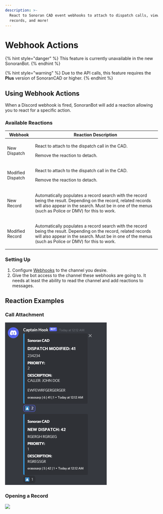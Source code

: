 ```yaml
---
description: >-
  React to Sonoran CAD event webhooks to attach to dispatch calls, view modified
  records, and more!
---
```


# Webhook Actions

{% hint style="danger" %}
This feature is currently unavailable in the new SonoranBot.&#x20;
{% endhint %}

{% hint style="warning" %}
Due to the API calls, this feature requires the **Plus** version of SonoranCAD or higher.
{% endhint %}

## Using Webhook Actions

When a Discord webhook is fired, SonoranBot will add a reaction allowing you to react for a specific action.

### Available Reactions

| Webhook           | Reaction Description                                                                                                                                                                                                                   |
| ----------------- | -------------------------------------------------------------------------------------------------------------------------------------------------------------------------------------------------------------------------------------- |
| New Dispatch      | <p>React to attach to the dispatch call in the CAD.</p><p>Remove the reaction to detach.</p>                                                                                                                                           |
| Modified Dispatch | <p>React to attach to the dispatch call in the CAD.</p><p>Remove the reaction to detach.</p>                                                                                                                                           |
| New Record        | <p></p><p>Automatically populates a record search with the record being the result. Depending on the record, related records will also appear in the search. Must be in one of the menus (such as Police or DMV) for this to work.</p> |
| Modified Record   | <p></p><p>Automatically populates a record search with the record being the result. Depending on the record, related records will also appear in the search. Must be in one of the menus (such as Police or DMV) for this to work.</p> |

### Setting Up

1. Configure [Webhooks](../../discord-webhooks.md) to the channel you desire.
2. Give the bot access to the channel these webhooks are going to. It needs at least the ability to read the channel and add reactions to messages.

## Reaction Examples

### Call Attachment

![](<../../../.gitbook/assets/image (15).png>)

### Opening a Record

![](../../../.gitbook/assets/record.png)
